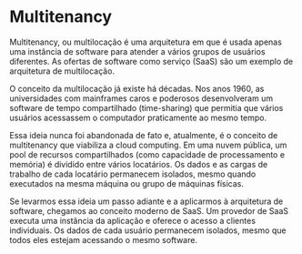 # Multitenancy

Multitenancy, ou multilocação é uma arquitetura em que é usada apenas uma instância de software para atender a vários grupos de usuários diferentes. As ofertas de software como serviço (SaaS) são um exemplo de arquitetura de multilocação.

O conceito da multilocação já existe há décadas. Nos anos 1960, as universidades com mainframes caros e poderosos desenvolveram um software de tempo compartilhado (time-sharing) que permitia que vários usuários acessassem o computador praticamente ao mesmo tempo.

Essa ideia nunca foi abandonada de fato e, atualmente, é o conceito de multitenancy que viabiliza a cloud computing. Em uma nuvem pública, um pool de recursos compartilhados (como capacidade de processamento e memória) é dividido entre vários locatários. Os dados e as cargas de trabalho de cada locatário permanecem isolados, mesmo quando executados na mesma máquina ou grupo de máquinas físicas.

Se levarmos essa ideia um passo adiante e a aplicarmos à arquitetura de software, chegamos ao conceito moderno de SaaS. Um provedor de SaaS executa uma instância da aplicação e oferece o acesso a clientes individuais. Os dados de cada usuário permanecem isolados, mesmo que todos eles estejam acessando o mesmo software.